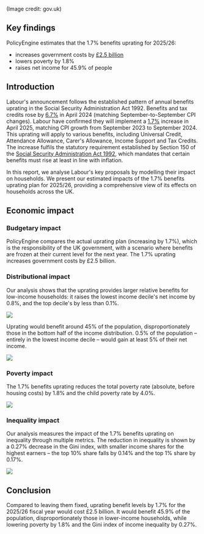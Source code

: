 (Image credit: gov.uk)

## Key findings

PolicyEngine estimates that the 1.7% benefits uprating for 2025/26:

- increases government costs by [£2.5 billion](https://policyengine.org/uk/policy?focus=policyOutput.policyBreakdown&reform=1&region=uk&timePeriod=2025&baseline=69807&mode=lite)
- lowers poverty by 1.8%
- raises net income for 45.9% of people

## Introduction

Labour's announcement follows the established pattern of annual benefits uprating in the Social Security Administration Act 1992\. Benefits and tax credits rose by [6.7%](https://commonslibrary.parliament.uk/research-briefings/cbp-9872/#:~:text=DWP%20benefits%20that%20are%20linked,by%208.5%25%20from%20April%202024.) in April 2024 (matching September-to-September CPI changes). Labour have confirmed they will implement a [1.7%](https://www.theguardian.com/society/2024/oct/16/surprise-fall-inflation-badly-timed-uk-benefit-recipients) increase in April 2025, matching CPI growth from September 2023 to September 2024\. This uprating will apply to various benefits, including Universal Credit, Attendance Allowance, Carer's Allowance, Income Support and Tax Credits. The increase fulfils the statutory requirement established by Section 150 of the [Social Security Administration Act 1992](https://www.legislation.gov.uk/ukpga/1992/5/section/150/enacted), which mandates that certain benefits must rise at least in line with inflation.

In this report, we analyse Labour's key proposals by modelling their impact on households. We present our estimated impacts of the 1.7% benefits uprating plan for 2025/26, providing a comprehensive view of its effects on households across the UK.

## Economic impact

### Budgetary impact

PolicyEngine compares the actual uprating plan (increasing by 1.7%), which is the responsibility of the UK government, with a scenario where benefits are frozen at their current level for the next year. The 1.7% uprating increases government costs by £2.5 billion.

### Distributional impact

Our analysis shows that the uprating provides larger relative benefits for low-income households: it raises the lowest income decile's net income by 0.8%, and the top decile's by less than 0.1%.

![](/images/posts/benefit_uprating/dist-income-effect.png)

Uprating would benefit around 45% of the population, disproportionately those in the bottom half of the income distribution. 0.5% of the population – entirely in the lowest income decile – would gain at least 5% of their net income.

![](/images/posts/benefit_uprating/win-losser.png)

### Poverty impact

The 1.7% benefits uprating reduces the total poverty rate (absolute, before housing costs) by 1.8% and the child poverty rate by 4.0%.

![](/images/posts/benefit_uprating/poverty-effect.png)

### Inequality impact

Our analysis measures the impact of the 1.7% benefits uprating on inequality through multiple metrics. The reduction in inequality is shown by a 0.27% decrease in the Gini index, with smaller income shares for the highest earners – the top 10% share falls by 0.14% and the top 1% share by 0.17%.

![](/images/posts/benefit_uprating/inequality-effect.png)

## Conclusion

Compared to leaving them fixed, uprating benefit levels by 1.7% for the 2025/26 fiscal year would cost £2.5 billion. It would benefit 45.9% of the population, disproportionately those in lower-income households, while lowering poverty by 1.8% and the Gini index of income inequality by 0.27%.
